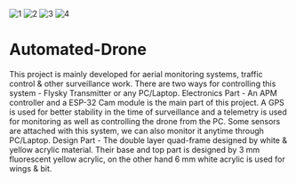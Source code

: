 ![1](https://user-images.githubusercontent.com/16511053/137922530-72bf1e46-2a65-4e5a-ac62-04e87719a36e.jpg)
![2](https://user-images.githubusercontent.com/16511053/137922536-01d318e7-187d-49ef-9372-980368e37e70.jpg)
![3](https://user-images.githubusercontent.com/16511053/137922539-ca61b9a3-32d3-418c-809b-c5dda07cb61d.jpg)
![4](https://user-images.githubusercontent.com/16511053/137922541-44dc0edc-569d-477b-81c9-a150cdd5811f.jpg)
# Automated-Drone
This project is mainly developed for aerial monitoring systems, traffic control &amp; other surveillance work.  There are two ways for controlling this system - Flysky Transmitter or any PC/Laptop. 
Electronics Part - An APM controller and a ESP-32 Cam module is the main part of this project. A GPS is used for better stability in the time of surveillance and a telemetry is used for monitoring as well as controlling the drone from the PC. Some sensors are attached with this system, we can also monitor it anytime through PC/Laptop.
Design Part - The double layer quad-frame designed by white & yellow acrylic material. Their base and top part is designed by 3 mm fluorescent yellow acrylic, on the other hand 6 mm white acrylic is used for wings & bit. 
